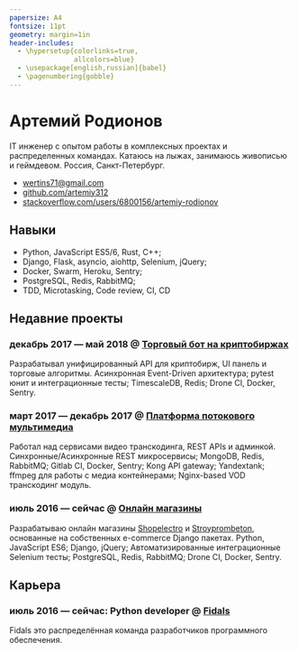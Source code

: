 ```yaml
---
papersize: A4
fontsize: 11pt
geometry: margin=1in
header-includes:
  - \hypersetup{colorlinks=true,
                allcolors=blue}
  - \usepackage[english,russian]{babel}
  - \pagenumbering{gobble}
---
```


# Артемий Родионов

IT инженер c опытом работы в комплексных проектах и распределенных командах. Катаюсь на лыжах, занимаюсь живописью и геймдевом. Россия, Санкт-Петербург.

- [wertins71@gmail.com](mailto:wertins71@gmail.com)
- [github.com/artemiy312](https://github.com/artemiy312)
- [stackoverflow.com/users/6800156/artemiy-rodionov](https://stackoverflow.com/users/6800156/artemiy-rodionov)

## Навыки
- Python, JavaScript ES5/6, Rust, C++;
- Django, Flask, asyncio, aiohttp, Selenium, jQuery;
- Docker, Swarm, Heroku, Sentry;
- PostgreSQL, Redis, RabbitMQ;
- TDD, Microtasking, Code review, CI, CD

## Недавние проекты

### декабрь 2017 &mdash; май 2018 @ [Торговый бот на криптобиржах](https://github.com/fidals/cryptotrader)

Разрабатывал унифицированный API для криптобирж, UI панель и торговые алгоритмы. Асинхронная Event-Driven архитектура; pytest юнит и интеграционные тесты; TimescaleDB, Redis; Drone CI, Docker, Sentry.

### март 2017 &mdash; декабрь 2017 @ [Платформа потокового мультимедиа](https://start.ru/)

Работал над сервисами видео транскодинга, REST APIs и админкой. Синхронные/Асинхронные REST микросервисы; MongoDB, Redis, RabbitMQ; Gitlab CI, Docker, Sentry; Kong API gateway; Yandextank; ffmpeg для работы с медиа контейнерами; Nginx-based VOD транскодинг модуль.

### июль 2016 &mdash; сейчас @ [Онлайн магазины](https://github.com/fidals/)

Разрабатываю онлайн магазины [Shopelectro](https://github.com/fidals/shopelectro) и [Stroyprombeton](https://github.com/fidals/Stroyprombeton), основанные на собственных e-commerce Django пакетах. Python, JavaScript ES6; Django, jQuery; Автоматизированные интеграционные Selenium тесты; PostgreSQL, Redis, RabbitMQ; Drone CI, Docker, Sentry.

## Карьера

### июль 2016 &mdash; сейчас: Python developer @ [Fidals](https://fidals.com/)

Fidals это распределённая команда разработчиков программного обеспечения.

